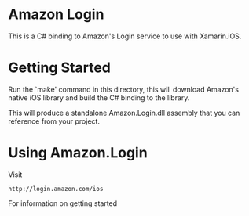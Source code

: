 Amazon Login
============

This is a C# binding to Amazon's Login service to use with Xamarin.iOS.

Getting Started
===============

Run the `make' command in this directory, this will download Amazon's
native iOS library and build the C# binding to the library.

This will produce a standalone Amazon.Login.dll assembly that you can
reference from your project.

Using Amazon.Login
==================

Visit

	http://login.amazon.com/ios

For information on getting started
